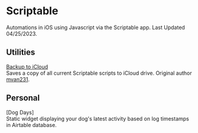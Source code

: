 # Scriptable
Automations in iOS using Javascript via the Scriptable app. Last Updated 04/25/2023.

## Utilities
[Backup to iCloud](https://github.com/calikasten/scriptable-scripts/blob/main/Backup%20to%20iCloud.js) <br>
Saves a copy of all current Scriptable scripts to iCloud drive. Original author [mvan231](https://github.com/mvan231).

## Personal
[Dog Days] </br>
Static widget displaying your dog's latest activity based on log timestamps in Airtable database.
